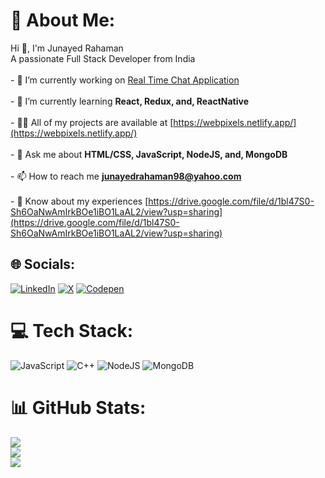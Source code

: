 # 💫 About Me:
Hi 👋, I'm Junayed Rahaman<br>A passionate Full Stack Developer from India<br><br>- 🔭 I’m currently working on [Real Time Chat Application](https://github.com/junayedrahaman50/Real-Time-Chat-App)<br><br>- 🌱 I’m currently learning **React, Redux, and, ReactNative**<br><br>- 👨‍💻 All of my projects are available at [https://webpixels.netlify.app/](https://webpixels.netlify.app/)<br><br>- 💬 Ask me about **HTML/CSS, JavaScript, NodeJS, and, MongoDB**<br><br>- 📫 How to reach me **junayedrahaman98@yahoo.com**<br><br>- 📄 Know about my experiences [https://drive.google.com/file/d/1bl47S0-Sh6OaNwAmIrkBOe1iBO1LaAL2/view?usp=sharing](https://drive.google.com/file/d/1bl47S0-Sh6OaNwAmIrkBOe1iBO1LaAL2/view?usp=sharing)


## 🌐 Socials:
[![LinkedIn](https://img.shields.io/badge/LinkedIn-%230077B5.svg?logo=linkedin&logoColor=white)](https://linkedin.com/in/junayedrahaman500) [![X](https://img.shields.io/badge/X-black.svg?logo=X&logoColor=white)](https://x.com/junayed_rahaman) [![Codepen](https://img.shields.io/badge/Codepen-000000?style=for-the-badge&logo=codepen&logoColor=white)](https://codepen.io/junayedrahaman50) 

# 💻 Tech Stack:
![JavaScript](https://img.shields.io/badge/javascript-%23323330.svg?style=for-the-badge&logo=javascript&logoColor=%23F7DF1E) ![C++](https://img.shields.io/badge/c++-%2300599C.svg?style=for-the-badge&logo=c%2B%2B&logoColor=white) ![NodeJS](https://img.shields.io/badge/node.js-6DA55F?style=for-the-badge&logo=node.js&logoColor=white) ![MongoDB](https://img.shields.io/badge/MongoDB-%234ea94b.svg?style=for-the-badge&logo=mongodb&logoColor=white)
# 📊 GitHub Stats:
![](https://github-readme-stats.vercel.app/api?username=junayedrahaman50&theme=dark&hide_border=false&include_all_commits=false&count_private=false)<br/>
![](https://github-readme-streak-stats.herokuapp.com/?user=junayedrahaman50&theme=dark&hide_border=false)<br/>
![](https://github-readme-stats.vercel.app/api/top-langs/?username=junayedrahaman50&theme=dark&hide_border=false&include_all_commits=false&count_private=false&layout=compact)

<!-- Proudly created with GPRM ( https://gprm.itsvg.in ) -->
